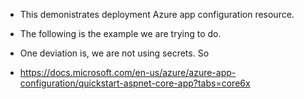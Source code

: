 - This demonistrates deployment Azure app configuration resource.

- The following is the example we are trying to do.

- One deviation is, we are not using secrets. So 

- https://docs.microsoft.com/en-us/azure/azure-app-configuration/quickstart-aspnet-core-app?tabs=core6x


